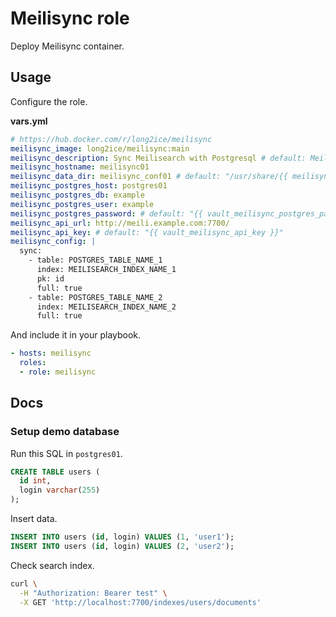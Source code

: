 # Meilisync role

Deploy Meilisync container.

## Usage

Configure the role.

**vars.yml**

```yml
# https://hub.docker.com/r/long2ice/meilisync
meilisync_image: long2ice/meilisync:main
meilisync_description: Sync Meilisearch with Postgresql # default: Meilisync
meilisync_hostname: meilisync01
meilisync_data_dir: meilisync_conf01 # default: "/usr/share/{{ meilisync_hostname }}"
meilisync_postgres_host: postgres01
meilisync_postgres_db: example
meilisync_postgres_user: example
meilisync_postgres_password: # default: "{{ vault_meilisync_postgres_password }}"
meilisync_api_url: http://meili.example.com:7700/
meilisync_api_key: # default: "{{ vault_meilisync_api_key }}"
meilisync_config: |
  sync:
    - table: POSTGRES_TABLE_NAME_1
      index: MEILISEARCH_INDEX_NAME_1
      pk: id 
      full: true
    - table: POSTGRES_TABLE_NAME_2
      index: MEILISEARCH_INDEX_NAME_2
      full: true
```

And include it in your playbook.

```yml
- hosts: meilisync
  roles:
  - role: meilisync
```


## Docs

### Setup demo database

Run this SQL in `postgres01`.

``` sql
CREATE TABLE users (
  id int, 
  login varchar(255)
);
```

Insert data.

``` sql
INSERT INTO users (id, login) VALUES (1, 'user1');
INSERT INTO users (id, login) VALUES (2, 'user2');
```

Check search index. 

``` bash
curl \
  -H "Authorization: Bearer test" \
  -X GET 'http://localhost:7700/indexes/users/documents'
```
